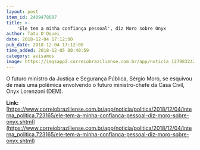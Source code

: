 ```yaml
---
layout: post
item_id: 2409478087
title: >-
    'Ele tem a minha confiança pessoal', diz Moro sobre Onyx
author: Tatu D'Oquei
date: 2018-12-04 17:12:00
pub_date: 2018-12-04 17:12:00
time_added: 2018-12-05 00:40:59
category: avisamos
image: https://imgsapp2.correiobraziliense.com.br/app/noticia_127983242361/2018/12/04/723165/20181204141555499801o.jpg
---
```


O futuro ministro da Justiça e Segurança Pública, Sérgio Moro, se esquivou de mais uma polêmica envolvendo o futuro ministro-chefe da Casa Civil, Onyx Lorenzoni (DEM).

**Link:** [https://www.correiobraziliense.com.br/app/noticia/politica/2018/12/04/interna_politica,723165/ele-tem-a-minha-confianca-pessoal-diz-moro-sobre-onyx.shtml](https://www.correiobraziliense.com.br/app/noticia/politica/2018/12/04/interna_politica,723165/ele-tem-a-minha-confianca-pessoal-diz-moro-sobre-onyx.shtml)

